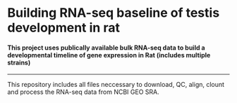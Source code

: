 # Building RNA-seq baseline of testis development in rat

#### This project uses publically available bulk RNA-seq data to build a developmental timeline of gene expression in Rat (includes multiple strains)


----

This repository includes all files neccessary to download, QC, align, clount and process the RNA-seq data from NCBI GEO SRA.

